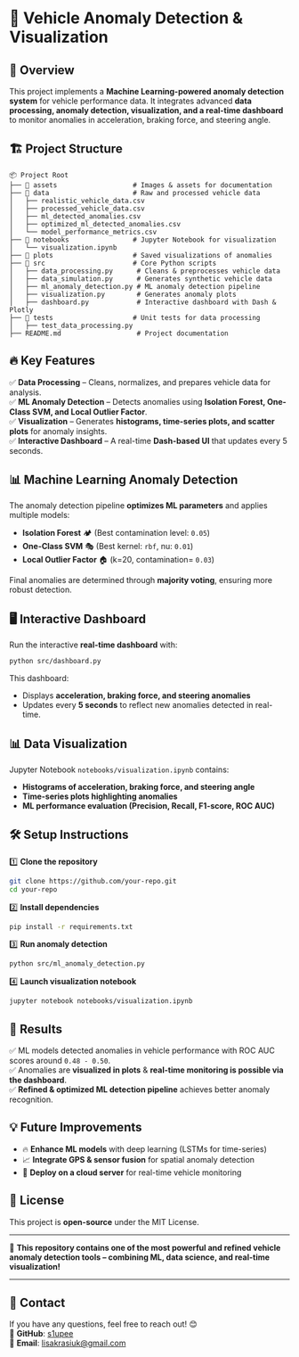 # 🚀 Vehicle Anomaly Detection & Visualization

## 📌 Overview
This project implements a **Machine Learning-powered anomaly detection system** for vehicle performance data. It integrates advanced **data processing, anomaly detection, visualization, and a real-time dashboard** to monitor anomalies in acceleration, braking force, and steering angle.

## 🏗 Project Structure
```
📦 Project Root
├── 📂 assets                   # Images & assets for documentation
├── 📂 data                     # Raw and processed vehicle data
│   ├── realistic_vehicle_data.csv
│   ├── processed_vehicle_data.csv
│   ├── ml_detected_anomalies.csv
│   ├── optimized_ml_detected_anomalies.csv
│   └── model_performance_metrics.csv
├── 📂 notebooks                # Jupyter Notebook for visualization
│   └── visualization.ipynb
├── 📂 plots                    # Saved visualizations of anomalies
├── 📂 src                      # Core Python scripts
│   ├── data_processing.py      # Cleans & preprocesses vehicle data
│   ├── data_simulation.py      # Generates synthetic vehicle data
│   ├── ml_anomaly_detection.py # ML anomaly detection pipeline
│   ├── visualization.py        # Generates anomaly plots
│   ├── dashboard.py            # Interactive dashboard with Dash & Plotly
├── 📂 tests                    # Unit tests for data processing
│   ├── test_data_processing.py
├── README.md                   # Project documentation
```

## 🔥 Key Features
✅ **Data Processing** – Cleans, normalizes, and prepares vehicle data for analysis.\
✅ **ML Anomaly Detection** – Detects anomalies using **Isolation Forest, One-Class SVM, and Local Outlier Factor**.\
✅ **Visualization** – Generates **histograms, time-series plots, and scatter plots** for anomaly insights.\
✅ **Interactive Dashboard** – A real-time **Dash-based UI** that updates every 5 seconds.

## 📊 Machine Learning Anomaly Detection
The anomaly detection pipeline **optimizes ML parameters** and applies multiple models:
- **Isolation Forest** 🏕 (Best contamination level: `0.05`)
- **One-Class SVM** 🎭 (Best kernel: `rbf`, nu: `0.01`)
- **Local Outlier Factor** 🏠 (k=20, contamination= `0.03`)

Final anomalies are determined through **majority voting**, ensuring more robust detection.

## 🖥 Interactive Dashboard
Run the interactive **real-time dashboard** with:
```sh
python src/dashboard.py
```
This dashboard:
- Displays **acceleration, braking force, and steering anomalies**
- Updates every **5 seconds** to reflect new anomalies detected in real-time.

## 📊 Data Visualization
Jupyter Notebook `notebooks/visualization.ipynb` contains:
- **Histograms of acceleration, braking force, and steering angle**
- **Time-series plots highlighting anomalies**
- **ML performance evaluation (Precision, Recall, F1-score, ROC AUC)**

## 🛠 Setup Instructions
1️⃣ **Clone the repository**
```sh
git clone https://github.com/your-repo.git
cd your-repo
```
2️⃣ **Install dependencies**
```sh
pip install -r requirements.txt
```
3️⃣ **Run anomaly detection**
```sh
python src/ml_anomaly_detection.py
```
4️⃣ **Launch visualization notebook**
```sh
jupyter notebook notebooks/visualization.ipynb
```

## 📌 Results
✅ ML models detected anomalies in vehicle performance with ROC AUC scores around `0.48 - 0.50`.\
✅ Anomalies are **visualized in plots** & **real-time monitoring is possible via the dashboard**.\
✅ **Refined & optimized ML detection pipeline** achieves better anomaly recognition.

## 💡 Future Improvements
- 🔥 **Enhance ML models** with deep learning (LSTMs for time-series)
- 📈 **Integrate GPS & sensor fusion** for spatial anomaly detection
- 🚀 **Deploy on a cloud server** for real-time vehicle monitoring

## 📜 License
This project is **open-source** under the MIT License.

---
🚀 **This repository contains one of the most powerful and refined vehicle anomaly detection tools – combining ML, data science, and real-time visualization!**

---

## 📩 Contact
If you have any questions, feel free to reach out! 😊  
🔗 **GitHub**: [s1upee](https://github.com/s1upee)  
🔗 **Email**: lisakrasiuk@gmail.com  
```

